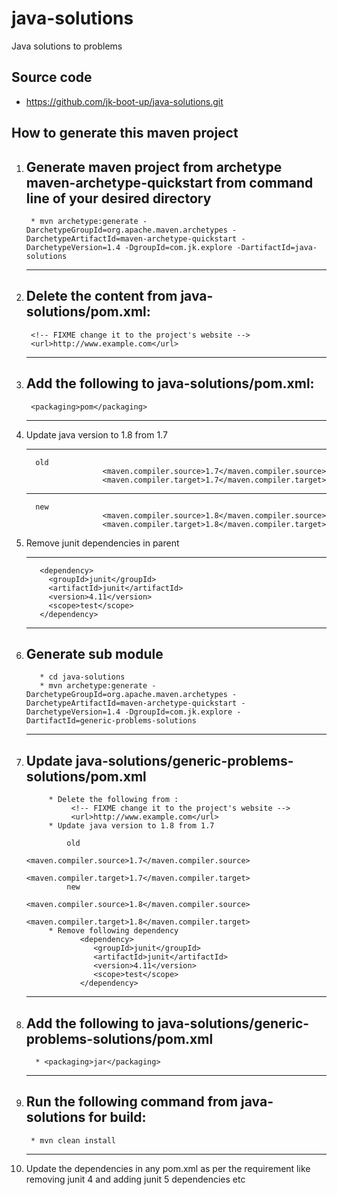 # java-solutions

Java solutions to problems

## Source code

 * https://github.com/jk-boot-up/java-solutions.git
 
## How to generate this maven project

1. Generate maven project from archetype maven-archetype-quickstart from command line of your desired directory
    --- 
        * mvn archetype:generate -DarchetypeGroupId=org.apache.maven.archetypes -DarchetypeArtifactId=maven-archetype-quickstart -DarchetypeVersion=1.4 -DgroupId=com.jk.explore -DartifactId=java-solutions
    ---
2. Delete the content from java-solutions/pom.xml:  
   ---
        <!-- FIXME change it to the project's website -->
        <url>http://www.example.com</url>
   ---
3. Add the following to java-solutions/pom.xml:
   ---
        <packaging>pom</packaging>
   ---
4. Update java version to 1.8 from 1.7

      ---
         old
                        <maven.compiler.source>1.7</maven.compiler.source>
                        <maven.compiler.target>1.7</maven.compiler.target>
      ---
         new
                        <maven.compiler.source>1.8</maven.compiler.source>
                        <maven.compiler.target>1.8</maven.compiler.target>
5. Remove junit dependencies in parent
        
      ---
          <dependency>
            <groupId>junit</groupId>
            <artifactId>junit</artifactId>
            <version>4.11</version>
            <scope>test</scope>
          </dependency>
      ---
6. Generate sub module
      ---
          * cd java-solutions 
          * mvn archetype:generate -DarchetypeGroupId=org.apache.maven.archetypes -DarchetypeArtifactId=maven-archetype-quickstart -DarchetypeVersion=1.4 -DgroupId=com.jk.explore -DartifactId=generic-problems-solutions
      ---
7. Update java-solutions/generic-problems-solutions/pom.xml
      --- 
            * Delete the following from :
                 <!-- FIXME change it to the project's website -->
                 <url>http://www.example.com</url>
            * Update java version to 1.8 from 1.7

                old
                           <maven.compiler.source>1.7</maven.compiler.source>
                           <maven.compiler.target>1.7</maven.compiler.target>
                new
                           <maven.compiler.source>1.8</maven.compiler.source>
                           <maven.compiler.target>1.8</maven.compiler.target>
            * Remove following dependency
                   <dependency>
                      <groupId>junit</groupId>
                      <artifactId>junit</artifactId>
                      <version>4.11</version>
                      <scope>test</scope>
                   </dependency>
      ---
8. Add the following to java-solutions/generic-problems-solutions/pom.xml
      ---
         * <packaging>jar</packaging>
      ---
9. Run the following command from java-solutions for build:
      ---
        * mvn clean install
      ---
10. Update the dependencies in any pom.xml as per the requirement like removing junit 4 and adding junit 5 dependencies etc


      